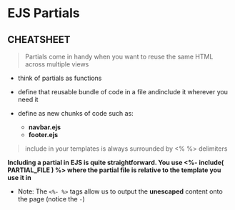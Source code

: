 # EJS Partials

## CHEATSHEET

> Partials come in handy when you want to reuse the same HTML across multiple views

- think of partials as functions
- define that reusable bundle of code in a file andinclude it wherever you need it

- define as new chunks of code such as:
  - **navbar.ejs**
  - **footer.ejs**

> include in your templates is always surrounded by <% %> delimiters

**Including a partial in EJS is quite straightforward. You use <%- include( PARTIAL_FILE ) %> where the partial file is relative to the template you use it in**

- Note: The `<%- %>` tags allow us to output the **unescaped** content onto the page (notice the `-`)



